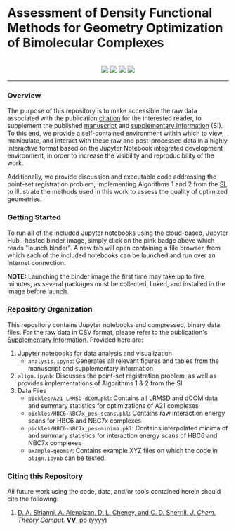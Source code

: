 
Assessment of Density Functional Methods for Geometry Optimization of
Bimolecular Complexes
===

<p  align="center">
<br>
<a href="http://pubs.acs.org/doi/full/10.1021/acs.jctc.6b00797"><img src="https://img.shields.io/badge/DOI-%2010.1021%2Facs.jctc.6b00797-blue.svg"/></a>
<a href="https://mybinder.org/v2/gh/cdsgroup/dftoptbench-si/master"><img src="https://mybinder.org/badge.svg"/></a>
<a href="mailto:sherrill@chemistry.gatech.edu"><img src="https://img.shields.io/badge/email-authors-yellowgreen.svg"/></a>
<a href="https://opensource.org/licenses/BSD-3-Clause"><img src="https://img.shields.io/badge/License-BSD%203--Clause-red.svg"/></a>
<br>
</p>

---

### Overview

The purpose of this repository is to make accessible the raw data associated
with the publication [citation]() for the interested reader, to supplement the
published [manuscript]() and [supplementary information]() (SI).  To this end,
we provide a self-contained environment within which to view, manipulate, and
interact with these raw and post-processed data in a highly interactive format
based on the Jupyter Notebook integrated development environment, in order to
increase the visibility and reproducibility of the work.  

Additionally, we provide discussion and executable code addressing the
point-set registration problem, implementing Algorithms 1 and 2 from the
[SI](), to illustrate the methods used in this work to assess the quality of
optimized geometries.  

### Getting Started

To run all of the included Jupyter notebooks using the cloud-based, Jupyter
Hub--hosted binder image, simply click on the pink badge above which reads
"launch binder".  A new tab will open containing a file browser, from which
each of the included notebooks can be launched and run over an Internet
connection.

**NOTE:** Launching the binder image the first time may take up to five
minutes, as several packages must be collected, linked, and installed in the
image before launch.

### Repository Organization

This repository contains Jupyter notebooks and compressed, binary data files.
For the raw data in CSV format, please refer to the publication's
[Supplementary Information](). Provided here are:

1. Jupyter notebooks for data analysis and visualization
    * `analysis.ipynb`: Generates all relevant figures and tables from the
manuscript and supplementary information
2. `align.ipynb`: Discusses the point-set registration problem, as well
as provides implementations of Algorithms 1 & 2 from the SI
3. Data Files
    * `pickles/A21_LRMSD-dCOM.pkl`: Contains all LRMSD and dCOM data and 
summary statistics for optimizations of A21 complexes
    * `pickles/HBC6-NBC7x_pes-scans.pkl`: Contains raw interaction energy 
scans for HBC6 and NBC7x complexes
    * `pickles/HBC6-NBC7x_pes-minima.pkl`: Contains interpolated minima of and 
summary statistics for interaction energy scans of HBC6 and NBC7x complexes
    * `example-geoms/`: Contains example XYZ files on which the code in 
`align.ipynb` can be tested.

### Citing this Repository

All future work using the code, data, and/or tools contained herein should cite
the following:

1. [D. A. Sirianni, A. Alenaizan, D. L. Cheney, and C. D. Sherrill.
*J. Chem. Theory Comput.* **VV**, pp (yyyy)]()



